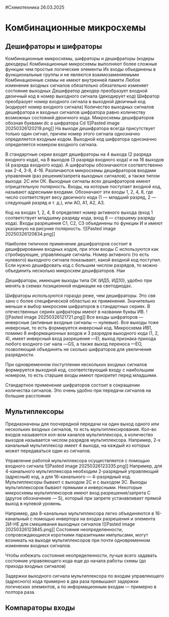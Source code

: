 #Схемотехника 
26.03.2025
# Комбинационные микросхемы
## Дешифраторы и шифраторы
Комбинационные микросхемы, шифраторы и дешифраторы (кодеры декодеры)
Комбинационные микросхемы выполняют более сложные функции чем простые логические элементы
Их входы объединены в функциональные группы и не являются взаимозаменяемыми
Комбинационные схемы не имеют внутренней памяти Любое изменение входных сигналов обязательно обязательно изменяет состояние выходных 
Дешифратор декодер преобразует входной двоичный код в номер выходного сигнала (декодирует код) 
Шифратор преобразует номер входного сигнала в выходной двоичный код (кодирует номер входного сигнала)
 Количество выходных сигналов дешифратора и входных сигналов шифратора равно количеству возможных состояний двоичного кода. 
Микросхемы дешифраторов обозная буквами dc а шифратора Cd 
![[Pasted image 20250326120219.png]]
На выходе дешифратора всегда присутствует только один сигнал, причем номер этого сигнала однозначно определяется входным кодом. Выходной код шифратора однозначно определяется номером входного сигнала.

В стандартные серии входят дешифраторы на 4 выхода (2 разряда входного кода), на 8 выходов (3 разряда входного кода) и на 16 выходов (4 разряда входного кода). А шифраторы обозначаются соответственно как 2-4, 3-8, 4-16. Различаются микросхемы дешифраторов входами управления (раз решения/запрета выходных сигналов), а также типом выхода: 2С или ОК. Выходные сигналы всех дешифраторов имеют отрицательную полярность. Входы, на которые поступает входной код, называют адресными входами. Обозначают эти входы 1, 2, 4, 8, где число соответствует весу двоичного кода (1 — младший разряд, 2 — следующий разряд и т. д.), или АО, А1, А2, A3.

Код на входах 1, 2, 4, 8 определяет номер активного выхода (вход 1 соответствует младшему разряду кода, вход 8 — старшему разряду кода). Входы разрешения С1, С2, СЗ объединены по функции И и имеют указанную на рисунке полярность.
![[Pasted image 20250326120834.png]]

Наиболее типичное применение дешифраторов состоит в дешифрировании входных кодов, при этом входы С используются как стробирующие, управляющие сигналы. Номер активного (то есть нулевого) выходного сигнала показывает, какой входной код поступил. Если нужно дешифровать код с большим числом разрядов, то можно объединить несколько микросхем дешифраторов. Наи

Дешифраторы, имеющие выходы типа ОК (ИД5, ИД10), удобно при менять в схемах позиционной индикации на светодиодах.

Шифраторы используются гораздо реже, чем дешифраторы. Это свя зано с более специфической областью их применения. Значительно меньше и выбор микросхем шифраторов в стандартных сериях. В отечественных сериях шифраторы имеют в названии буквы ИВ.
![[Pasted image 20250326121721.png]]
Все входы шифраторов — инверсные (активные входные сигналы — нулевые). Все выходы тоже инверсные, то есть формируется инверсный код. Микросхема ИВ1, помимо 8 информационных входов и 3 разрядов выходного кода (1, 2, 4), имеет инверсный вход разрешения —EI, выход признака прихода любого входного сиг нала —GS, а также выход переноса —ЕО, позволяющий объединять не сколько шифраторов для увеличения разрядности.

При одновременном поступлении нескольких входных сигналов формируется выходной код, соответствующий входу с наибольшим номером, то есть старшие входы имеют приоритет перед младшими.

Стандартное применение шифраторов состоит в сокращении количества сигналов. Это очень удобно при передачи сигналов на большие расстояния 

## Мультиплексоры 
Предназначены для поочередной передачи на один выход одного или нескольких входных сигналов, то есть мультиплексирования. Кол-во входов называется кол-вом каналов мультиплексора, а количество выходов называется числом разрядов мультиплексора. Например, 2-х канальный мультиплексор имеет 4 выхода, на каждый из которых может передаваться один из сигналов. 

Управление работой мультиплексора осуществляется с помощью входного сигнала
![[Pasted image 20250326123335.png]]
Например, для 4-канального мультиплексора необходим 2-разрядный управляющий (адресный) код, а для 16-канального — 4-разрядный код. Мультиплексоры бывают с выходом 2С и с выходом ЗС. Выходы мультиплексоров бывают прямыми и инверсными. Некоторые микросхемы мультиплексоров имеют вход разрешения/запрета С (другое обозначение — S), который при запрете устанавливает прямой выход в нулевой уровень.

Например, два 8-канальных мультиплексора легко объединяются в 16-канальный с помощью инвертора на входах разрешения и элемента 2И-НЕ для смешивания выходных сигналов
![[Pasted image 20250326123845.png]]
Состояния неопределенности, сопровождающиеся короткими паразитными импульсами, могут возникать на выходе мультиплексоров при почти одновременном изменении входных сигналов.

Чтобы избежать состояния неопределенности, лучше всего задавать состояние управляющего кода еще до начала работы схемы (до прихода входных сигналов) 

Задержки выходного сигнала мультиплексора по входам управляющего (адресного) кода примерно в два раза превышают задержки логических элементов, а по информационным входам — примерно в полтора раза.

## Компараторы входы